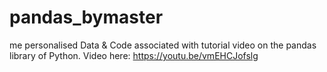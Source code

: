 # pandas_bymaster
me personalised Data &amp; Code associated with tutorial video on the pandas library of Python.  Video here: https://youtu.be/vmEHCJofslg 
